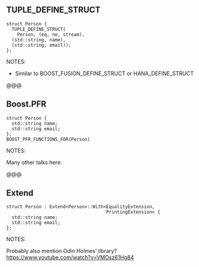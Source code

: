 ## TUPLE_DEFINE_STRUCT

```cc[]
struct Person {
  TUPLE_DEFINE_STRUCT(
    Person, (eq, ne, stream),
  (std::string, name),
  (std::string, email));
};
```

NOTES:

* Similar to BOOST_FUSION_DEFINE_STRUCT or HANA_DEFINE_STRUCT

@@@

## Boost.PFR

```cc[]
struct Person {
  std::string name;
  std::string email;
};
BOOST_PFR_FUNCTIONS_FOR(Person)
```

NOTES:

Many other talks here.

@@@

## Extend

```cc[]
struct Person : Extend<Person>::With<EqualityExtension,
                                     PrintingExtension> {
  std::string name;
  std::string email;
};
```

NOTES:

Probably also mention Odin Holmes' library?
https://www.youtube.com/watch?v=VMOsz61Hg84
